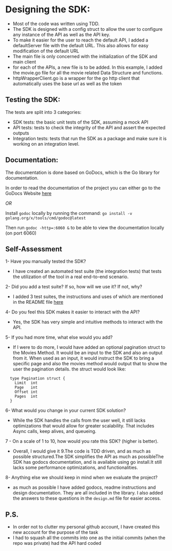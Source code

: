 # Designing the SDK:

- Most of the code was written using TDD.
- The SDK is designed with a config struct to allow the user to configure any instance of
  the API as well as the API key.
- To make it easier for the user to reach the default API, I added a defaultServer file
  with the default URL. This also allows for easy modification of the default URL
- The main file is only concerned with the initialization of the SDK and main client
- for each of the APIs, a new file is to be added. In this example, I added the movie.go
  file for all the movie related Data Structure and functions.
- httpWrapperClient.go is a wrapper for the go http client that automatically uses the
  base url as well as the token

## Testing the SDK:

The tests are split into 3 categories:
- SDK tests: the basic unit tests of the SDK, assuming a mock API
- API tests: tests to check the integrity of the API and assert the expected outputs
- Integration tests: tests that run the SDK as a package and make sure it is working on an
  integration level.

## Documentation:

The documentation is done based on GoDocs, which is the Go library for documentation.

In order to read the documentation of the project you can either go to the GoDocs Website
[here](https://godocs.io/)

*OR*

Install `godoc` locally by running the command:
`go install -v golang.org/x/tools/cmd/godoc@latest`

Then run `godoc -http=:6060 &` to be able to view the documentation locally (on port 6060)


## Self-Assessment
1- Have you manually tested the SDK?
  - I have created an automated test suite (the integration tests) that tests the utilization of the tool in a real end-to-end scenario.

2- Did you add a test suite? If so, how will we use it? If not, why?
  - I added 3 test suites, the instructions and uses of which are mentioned in the README file [here](https://github.com/byousslib/bishoy-youssef-sdk/blob/main/README.md#run-the-tests)

4- Do you feel this SDK makes it easier to interact with the API?
  - Yes, the SDK has very simple and intuitive methods to interact with the API. 

5- If you had more time, what else would you add?
  - If I were to do more, I would have added an optional pagination struct to the Movies Method. It would be an input to the SDK and also an output from it. When used as an input, it would instruct the SDK to bring a specific page and also the movies method would output that to show the user the pagination details.  the struct would look like:
  ```golang
    type Pagination struct {
      Limit  int
      Page   int
      Offset int
      Pages  int
    }
  ```

6- What would you change in your current SDK solution?
  - While the SDK handles the calls from the user well, it still lacks optimizations that would allow for greater scalability. That includes Async calls, keep alives, and queueing.

7 - On a scale of 1 to 10, how would you rate this SDK? (higher is better).
- Overall, I would give it 9.The code is TDD driven, and as much as possible structured.The SDK simplifies the API as much as possibleThe SDK has godocs documentation, and is available using go install.It still lacks some performance optimizations, and functionalities.

8- Anything else we should keep in mind when we evaluate the project?
  - as much as possible I have added godocs, readme instructions and design documentation. They are all included in the library. I also added the answers to these questions in the `design.md` file for easier access.


## P.S.

- In order not to clutter my personal github account, I have created this new account for the purpose of the task
- I had to squash all the commits into one as the initial commits (when the repo was private) had the API hard coded

